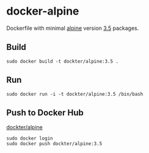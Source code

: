 # docker-alpine
Dockerfile with minimal
[alpine](https://hub.docker.com/r/library/alpine/)
version
[3.5](https://alpinelinux.org/posts/Alpine-3.5.0-released.html)
packages.

## Build

```console
sudo docker build -t dockter/alpine:3.5 .
```

## Run

```console
sudo docker run -i -t dockter/alpine:3.5 /bin/bash
```

## Push to Docker Hub

[dockter/alpine](https://hub.docker.com/r/dockter/alpine/)

```console
sudo docker login
sudo docker push dockter/alpine:3.5
```